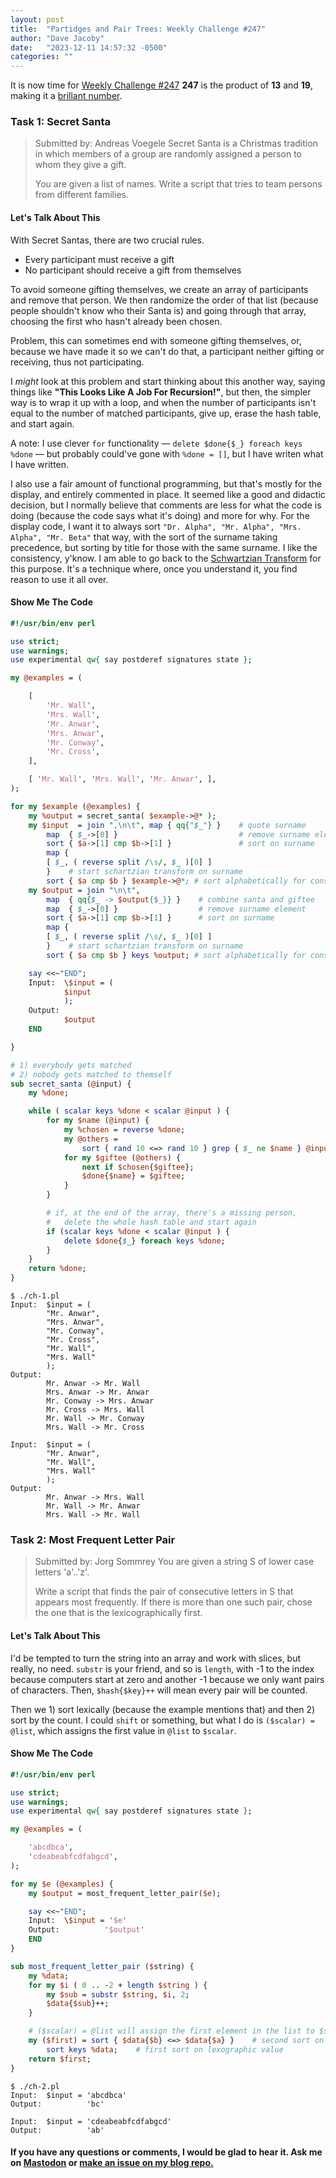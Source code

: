 ```yaml
---
layout: post
title:  "Partidges and Pair Trees: Weekly Challenge #247"
author: "Dave Jacoby"
date:   "2023-12-11 14:57:32 -0500"
categories: ""
---
```


It is now time for [Weekly Challenge #247](https://theweeklychallenge.org/blog/perl-weekly-challenge-247/) **247** is the product of **13** and **19**, making it a [brillant number](https://www.alpertron.com.ar/BRILLIANT.HTM).

### Task 1: Secret Santa
>
> Submitted by: Andreas Voegele
> Secret Santa is a Christmas tradition in which members of a group are randomly assigned a person to whom they give a gift.
>
> You are given a list of names. Write a script that tries to team persons from different families.

#### Let's Talk About This

With Secret Santas, there are two crucial rules.

* Every participant must receive a gift
* No participant should receive a gift from themselves

To avoid someone gifting themselves, we create an array of participants and remove that person. We then randomize the order of that list (because people shouldn't know who their Santa is) and going through that array, choosing the first who hasn't already been chosen.

Problem, this can sometimes end with someone gifting themselves, or, because we have made it so we can't do that, a participant neither gifting or receiving, thus not participating.

I *might* look at this problem and start thinking about this another way, saying things like **"This Looks Like A Job For Recursion!"**, but then, the simpler way is to wrap it up with a loop, and when the number of participants isn't equal to the number of matched participants, give up, erase the hash table, and start again.

A note: I use clever `for` functionality — `delete $done{$_} foreach keys %done` — but probably could've gone with `%done = []`, but I have writen what I have written.

I also use a fair amount of functional programming, but that's mostly for the display, and entirely commented in place. It seemed like a good and didactic decision, but I normally believe that comments are less for what the code is doing (because the code says what it's doing) and more for why. For the display code, I want it to always sort `"Dr. Alpha", "Mr. Alpha", "Mrs. Alpha", "Mr. Beta"` that way, with the sort of the surname taking precedence, but sorting by title for those with the same surname. I like the consistency, y'know. I am able to go back to the [Schwartzian Transform](https://jacoby.github.io/javascript/2018/11/07/schwartzian-transforms-in-javascript.html) for this purpose. It's a technique where, once you understand it, you find reason to use it all over.

#### Show Me The Code

```perl
#!/usr/bin/env perl

use strict;
use warnings;
use experimental qw{ say postderef signatures state };

my @examples = (

    [
        'Mr. Wall',
        'Mrs. Wall',
        'Mr. Anwar',
        'Mrs. Anwar',
        'Mr. Conway',
        'Mr. Cross',
    ],

    [ 'Mr. Wall', 'Mrs. Wall', 'Mr. Anwar', ],
);

for my $example (@examples) {
    my %output = secret_santa( $example->@* );
    my $input  = join ",\n\t", map { qq{"$_"} }    # quote surname
        map  { $_->[0] }                           # remove surname element
        sort { $a->[1] cmp $b->[1] }               # sort on surname
        map {
        [ $_, ( reverse split /\s/, $_ )[0] ]
        }    # start schartzian transform on surname
        sort { $a cmp $b } $example->@*; # sort alphabetically for consistency
    my $output = join "\n\t",
        map  { qq{$_ -> $output{$_}} }    # combine santa and giftee
        map  { $_->[0] }                  # remove surname element
        sort { $a->[1] cmp $b->[1] }      # sort on surname
        map {
        [ $_, ( reverse split /\s/, $_ )[0] ]
        }    # start schartzian transform on surname
        sort { $a cmp $b } keys %output; # sort alphabetically for consistency

    say <<~"END";
    Input:  \$input = (
            $input
            );
    Output:
            $output
    END

}

# 1) everybody gets matched
# 2) nobody gets matched to themself
sub secret_santa (@input) {
    my %done;

    while ( scalar keys %done < scalar @input ) {
        for my $name (@input) {
            my %chosen = reverse %done;
            my @others =
                sort { rand 10 <=> rand 10 } grep { $_ ne $name } @input;
            for my $giftee (@others) {
                next if $chosen{$giftee};
                $done{$name} = $giftee;
            }
        }

        # if, at the end of the array, there's a missing person,
        #   delete the whole hash table and start again
        if (scalar keys %done < scalar @input ) {
            delete $done{$_} foreach keys %done;
        }
    }
    return %done;
}
```

```text
$ ./ch-1.pl 
Input:  $input = (
        "Mr. Anwar",
        "Mrs. Anwar",
        "Mr. Conway",
        "Mr. Cross",
        "Mr. Wall",
        "Mrs. Wall"
        );
Output:
        Mr. Anwar -> Mr. Wall
        Mrs. Anwar -> Mr. Anwar
        Mr. Conway -> Mrs. Anwar
        Mr. Cross -> Mrs. Wall
        Mr. Wall -> Mr. Conway
        Mrs. Wall -> Mr. Cross

Input:  $input = (
        "Mr. Anwar",
        "Mr. Wall",
        "Mrs. Wall"
        );
Output:
        Mr. Anwar -> Mrs. Wall
        Mr. Wall -> Mr. Anwar
        Mrs. Wall -> Mr. Wall
```

### Task 2: Most Frequent Letter Pair
>
> Submitted by: Jorg Sommrey
> You are given a string S of lower case letters 'a'..'z'.
>
> Write a script that finds the pair of consecutive letters in S that appears most frequently. If there is more than one such pair, chose the one that is the lexicographically first.

#### Let's Talk About This

I'd be tempted to turn the string into an array and work with slices, but really, no need. `substr` is your friend, and so is `length`, with -1 to the index because computers start at zero and another -1 because we only want pairs of characters. Then, `$hash{$key}++` will mean every pair will be counted.

Then we 1) sort lexically (because the example mentions that) and then 2) sort by the count. I could `shift` or something, but what I do is `($scalar) = @list`, which assigns the first value in `@list` to `$scalar`.

#### Show Me The Code

```perl
#!/usr/bin/env perl

use strict;
use warnings;
use experimental qw{ say postderef signatures state };

my @examples = (

    'abcdbca',
    'cdeabeabfcdfabgcd',
);

for my $e (@examples) {
    my $output = most_frequent_letter_pair($e);

    say <<~"END";
    Input:  \$input = '$e'
    Output:          '$output'
    END
}

sub most_frequent_letter_pair ($string) {
    my %data;
    for my $i ( 0 .. -2 + length $string ) {
        my $sub = substr $string, $i, 2;
        $data{$sub}++;
    }

    # ($scalar) = @list will assign the first element in the list to $scalar
    my ($first) = sort { $data{$b} <=> $data{$a} }    # second sort on value
        sort keys %data;    # first sort on lexographic value
    return $first;
}
```

```text
$ ./ch-2.pl 
Input:  $input = 'abcdbca'
Output:          'bc'

Input:  $input = 'cdeabeabfcdfabgcd'
Output:          'ab'
```

#### If you have any questions or comments, I would be glad to hear it. Ask me on [Mastodon](https://mastodon.xyz/@jacobydave) or [make an issue on my blog repo.](https://github.com/jacoby/jacoby.github.io)
